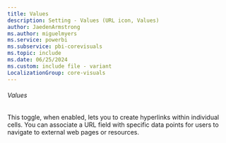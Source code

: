 ```yaml
---
title: Values
description: Setting - Values (URL icon, Values)
author: JaedenArmstrong
ms.author: miguelmyers
ms.service: powerbi
ms.subservice: pbi-corevisuals
ms.topic: include
ms.date: 06/25/2024
ms.custom: include file - variant
LocalizationGroup: core-visuals
---
```

###### Values

This toggle, when enabled, lets you to create hyperlinks within individual cells. You can associate a URL field with specific data points for users to navigate to external web pages or resources.
